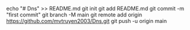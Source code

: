 echo "# Dns" >> README.md
git init
git add README.md
git commit -m "first commit"
git branch -M main
git remote add origin https://github.com/mvtruyen2003/Dns.git
git push -u origin main
